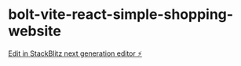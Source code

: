 # bolt-vite-react-simple-shopping-website

[Edit in StackBlitz next generation editor ⚡️](https://stackblitz.com/~/github.com/Olcaytp/bolt-vite-react-simple-shopping-website)